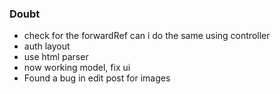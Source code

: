### Doubt 
* check for the forwardRef can i do the same using controller 
* auth layout 
* use html parser
* now working model, fix ui
* Found a bug in edit post for images